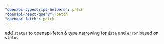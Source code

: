 ```yaml
---
"openapi-typescript-helpers": patch
"openapi-react-query": patch
"openapi-fetch": patch
---
```


add `status` to openapi-fetch & type narrowing for `data` and `error` based on `status`
